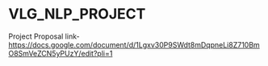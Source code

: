 # VLG_NLP_PROJECT
Project Proposal link- https://docs.google.com/document/d/1Lgxv30P9SWdt8mDqpneLi8Z710BmO8SmVeZCN5yPUzY/edit?pli=1
